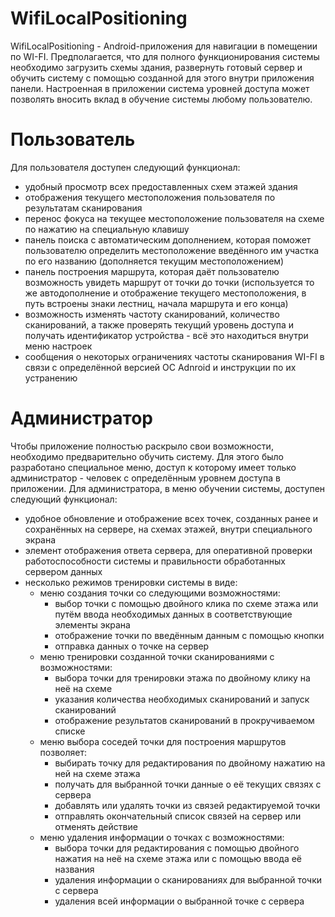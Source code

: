 # WifiLocalPositioning

WifiLocalPositioning - Android-приложения для навигации в помещении по WI-FI. Предполагается, что для полного функционирования системы необходимо загрузить схемы здания, развернуть готовый сервер и обучить систему с помощью созданной для этого внутри приложения панели. Настроенная в приложении система уровней доступа может позволять вносить вклад в обучение системы любому пользователю.

# Пользователь

Для пользователя доступен следующий функционал:
- удобный просмотр всех предоставленных схем этажей здания
- отображения текущего местоположения пользователя по результатам сканирования
- перенос фокуса на текущее местоположение пользователя на схеме по нажатию на специальную клавишу
- панель поиска с автоматическим дополнением, которая поможет пользователю определить местоположение введённого им участка по его названию (дополняется текущим местоположением)
- панель построения маршрута, которая даёт пользователю возможность увидеть маршрут от точки до точки (используется то же автодополнение и отображение текущего местоположения, в путь встроены знаки лестниц, начала маршрута и его конца)
- возможность изменять частоту сканирований, количество сканирований, а также проверять текущий уровень доступа и получать идентификатор устройства - всё это находиться внутри меню настроек
- сообщения о некоторых ограничениях частоты сканирования WI-FI в связи с определённой версией OC Adnroid и инструкции по их устранению

# Администратор

Чтобы приложение полностью раскрыло свои возможности, необходимо предварительно обучить систему. Для этого было разработано специальное меню, доступ к которому имеет только администратор - человек с определённым уровнем доступа в приложении.
Для администратора, в меню обучении системы, доступен следующий функционал:
- удобное обновление и отображение всех точек, созданных ранее и сохранённых на сервере, на схемах этажей, внутри специального экрана
- элемент отображения ответа сервера, для оперативной проверки работоспособности системы и правильности обработанных сервером данных
- несколько режимов тренировки системы в виде:
  - меню создания точки со следующими возможностями:
    - выбор точки с помощью двойного клика по схеме этажа или путём ввода необходимых данных в соответствующие элементы экрана
    - отображение точки по введённым данным с помощью кнопки
    - отправка данных о точке на сервер
  - меню тренировки созданной точки сканированиями с возможностями:
    - выбора точки для тренировки этажа по двойному клику на неё на схеме
    - указания количества необходимых сканирований и запуск сканирований
    - отображение результатов сканирований в прокручиваемом списке
  - меню выбора соседей точки для построения маршрутов позволяет:
    - выбирать точку для редактирования по двойному нажатию на ней на схеме этажа
    - получать для выбранной точки данные о её текущих связях с сервера
    - добавлять или удалять точки из связей редактируемой точки
    - отправлять окончательный список связей на сервер или отменять действие
  - меню удаления информации о точках с возможностями:
    - выбора точки для редактирования с помощью двойного нажатия на неё на схеме этажа или с помощью ввода её названия
    - удаления информации о сканированиях для выбранной точки с сервера
    - удаления всей информации о выбранной точке с сервера
